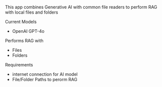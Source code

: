 This app combines Generative AI with common file readers to perform RAG with local files and folders

Current Models
- OpenAI GPT-4o

Performs RAG with
- Files
- Folders

Requirements
- internet connection for AI model
- File/Folder Paths to perorm RAG
